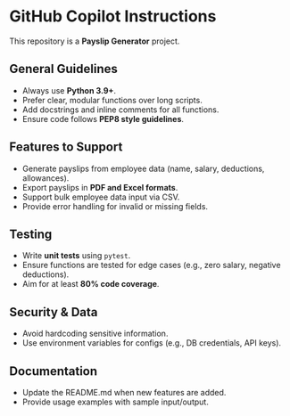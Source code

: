 # GitHub Copilot Instructions

This repository is a **Payslip Generator** project.

## General Guidelines
- Always use **Python 3.9+**.
- Prefer clear, modular functions over long scripts.
- Add docstrings and inline comments for all functions.
- Ensure code follows **PEP8 style guidelines**.

## Features to Support
- Generate payslips from employee data (name, salary, deductions, allowances).
- Export payslips in **PDF and Excel formats**.
- Support bulk employee data input via CSV.
- Provide error handling for invalid or missing fields.

## Testing
- Write **unit tests** using `pytest`.
- Ensure functions are tested for edge cases (e.g., zero salary, negative deductions).
- Aim for at least **80% code coverage**.

## Security & Data
- Avoid hardcoding sensitive information.
- Use environment variables for configs (e.g., DB credentials, API keys).

## Documentation
- Update the README.md when new features are added.
- Provide usage examples with sample input/output.
